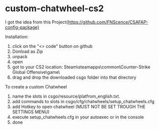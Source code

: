 # custom-chatwheel-cs2

I got the idea from this Project{https://github.com/FNScence/CSAFAP-config-package}

Installation: 
1. click on the "<> code" button on github
2. Donload as Zip
3. unpack
4. open
5. got to your CS2 location: Steam\steamapps\common\Counter-Strike Global Offensive\game\
6. drag and drop the downloaded csgo folder into that directory

To create a custom Chatwheel
1. name the slots in csgo/resource/platfrom_english.txt.
2. add commands to slots in csgo/cfg/chatwheels/setup_chatwheels.cfg
3. add Hotkey to open chatwheel (MUST NOT BE SET TROUGH THE SETTINGS MENU)
4. execute setup_chatwheels.cfg in your autoexec or in the console
5. done 
